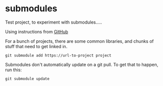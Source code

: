 # submodules
Test project, to experiment with submodules.....  

Using instructions from [GitHub](https://github.blog/2016-02-01-working-with-submodules/)

For a bunch of projects, there are some common libraries, and chunks of stuff that need to get linked in.

```
git submodule add https://url-to-project project
```

Submodules don't automatically update on a git pull.  To get that to happen, run this:

```
git submodule update
```
